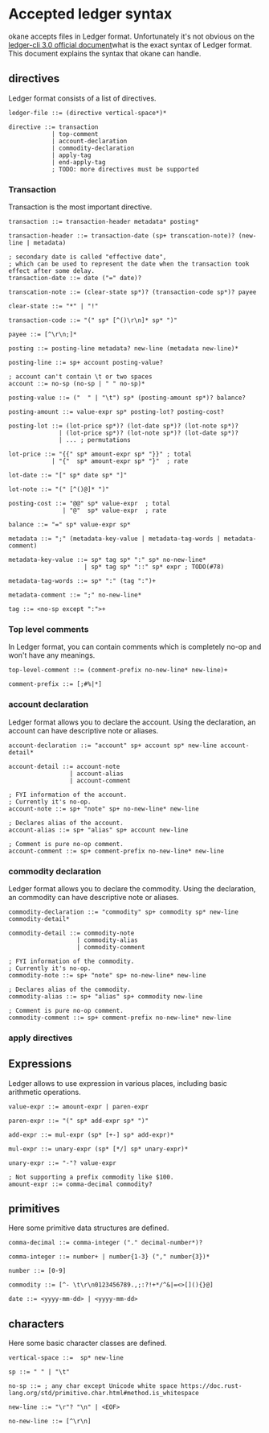 # Accepted ledger syntax

okane accepts files in Ledger format. Unfortunately it's not obvious on the [ledger-cli 3.0 official document](https://www.ledger-cli.org/3.0/doc/ledger3.html)what is the exact syntax of Ledger format. This document explains the syntax that okane can handle.

## directives

Ledger format consists of a list of directives.

```ebnf
ledger-file ::= (directive vertical-space*)*

directive ::= transaction
            | top-comment
            | account-declaration
            | commodity-declaration
            | apply-tag
            | end-apply-tag
            ; TODO: more directives must be supported
```

### Transaction

Transaction is the most important directive.

```ebnf
transaction ::= transaction-header metadata* posting*

transaction-header ::= transaction-date (sp+ transcation-note)? (new-line | metadata)

; secondary date is called "effective date",
; which can be used to represent the date when the transaction took effect after some delay.
transaction-date ::= date ("=" date)?

transcation-note ::= (clear-state sp*)? (transaction-code sp*)? payee

clear-state ::= "*" | "!"

transaction-code ::= "(" sp* [^()\r\n]* sp* ")"

payee ::= [^\r\n;]*

posting ::= posting-line metadata? new-line (metadata new-line)*

posting-line ::= sp+ account posting-value?

; account can't contain \t or two spaces
account ::= no-sp (no-sp | " " no-sp)*

posting-value ::= ("  " | "\t") sp* (posting-amount sp*)? balance?

posting-amount ::= value-expr sp* posting-lot? posting-cost?

posting-lot ::= (lot-price sp*)? (lot-date sp*)? (lot-note sp*)?
              | (lot-price sp*)? (lot-note sp*)? (lot-date sp*)?
              | ... ; permutations

lot-price ::= "{{" sp* amount-expr sp* "}}" ; total
            | "{"  sp* amount-expr sp* "}"  ; rate

lot-date ::= "[" sp* date sp* "]"

lot-note ::= "(" [^()@]* ")"

posting-cost ::= "@@" sp* value-expr  ; total
               | "@"  sp* value-expr  ; rate

balance ::= "=" sp* value-expr sp*

metadata ::= ";" (metadata-key-value | metadata-tag-words | metadata-comment)

metadata-key-value ::= sp* tag sp* ":" sp* no-new-line*
                     | sp* tag sp* "::" sp* expr ; TODO(#78)

metadata-tag-words ::= sp* ":" (tag ":")+

metadata-comment ::= ";" no-new-line*

tag ::= <no-sp except ":">+
```

### Top level comments

In Ledger format, you can contain comments which is completely no-op and won't have any meanings.

```ebnf
top-level-comment ::= (comment-prefix no-new-line* new-line)+

comment-prefix ::= [;#%|*]
```

### account declaration

Ledger format allows you to declare the account. Using the declaration, an account can have descriptive note or aliases.

```ebnf
account-declaration ::= "account" sp+ account sp* new-line account-detail*

account-detail ::= account-note
                 | account-alias
                 | account-comment

; FYI information of the account.
; Currently it's no-op.
account-note ::= sp+ "note" sp+ no-new-line* new-line

; Declares alias of the account.
account-alias ::= sp+ "alias" sp+ account new-line

; Comment is pure no-op comment.
account-comment ::= sp+ comment-prefix no-new-line* new-line
```

### commodity declaration

Ledger format allows you to declare the commodity. Using the declaration, an commodity can have descriptive note or aliases.

```ebnf
commodity-declaration ::= "commodity" sp+ commodity sp* new-line commodity-detail*

commodity-detail ::= commodity-note
                   | commodity-alias
                   | commodity-comment

; FYI information of the commodity.
; Currently it's no-op.
commodity-note ::= sp+ "note" sp+ no-new-line* new-line

; Declares alias of the commodity.
commodity-alias ::= sp+ "alias" sp+ commodity new-line

; Comment is pure no-op comment.
commodity-comment ::= sp+ comment-prefix no-new-line* new-line
```

### apply directives

## Expressions

Ledger allows to use expression in various places, including basic arithmetic operations.

```ebnf
value-expr ::= amount-expr | paren-expr

paren-expr ::= "(" sp* add-expr sp* ")"

add-expr ::= mul-expr (sp* [+-] sp* add-expr)*

mul-expr ::= unary-expr (sp* [*/] sp* unary-expr)*

unary-expr ::= "-"? value-expr

; Not supporting a prefix commodity like $100.
amount-expr ::= comma-decimal commodity?
```

## primitives

Here some primitive data structures are defined.

```ebnf
comma-decimal ::= comma-integer ("." decimal-number*)?

comma-integer ::= number+ | number{1-3} ("," number{3})*

number ::= [0-9]

commodity ::= [^- \t\r\n0123456789.,;:?!+*/^&|=<>[](){}@]

date ::= <yyyy-mm-dd> | <yyyy-mm-dd>
```

## characters

Here some basic character classes are defined.

```ebnf
vertical-space ::=  sp* new-line

sp ::= " " | "\t"

no-sp ::= ; any char except Unicode white space https://doc.rust-lang.org/std/primitive.char.html#method.is_whitespace

new-line ::= "\r"? "\n" | <EOF>

no-new-line ::= [^\r\n]
```